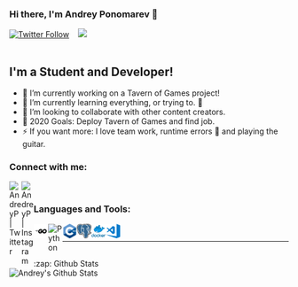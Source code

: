 ### Hi there, I'm Andrey Ponomarev 👋

[![Twitter Follow](https://img.shields.io/twitter/follow/andrey_pon51?color=1DA1F2&logo=Twitter&style=for-the-badge)](https://twitter.com/andrey_pon51)
</a>&nbsp;&nbsp;
  <a href="https://www.instagram.com/gammaandrey">
    <img src="https://img.shields.io/badge/instagram-%23E4405F.svg?&style=for-the-badge&logo=instagram&logoColor=white" />        
  </a>&nbsp;&nbsp;

## I'm a Student and Developer!

- 🔭 I’m currently working on a Tavern of Games project!
- 🌱 I’m currently learning everything, or trying to. 🤣
- 👯 I’m looking to collaborate with other content creators.
- 🥅 2020 Goals: Deploy Tavern of Games and find job.
- ⚡ If you want more: I love team work, runtime errors 🤣 and playing the guitar.

### Connect with me:

[<img align="left" alt="AndreyP | Twitter" width="22px" src="https://cdn.jsdelivr.net/npm/simple-icons@v3/icons/twitter.svg" />][twitter]
[<img align="left" alt="AndreyP | Instagram" width="22px" src="https://cdn.jsdelivr.net/npm/simple-icons@v3/icons/instagram.svg" />][instagram]

<br />

### Languages and Tools:

[<img align="left" alt="Go" width="26px" src="https://raw.githubusercontent.com/github/explore/80688e429a7d4ef2fca1e82350fe8e3517d3494d/topics/go/go.png" />][go]
[<img align="left" alt="Python" width="26px" src="https://img.shields.io/badge/python-%233776AB.svg?&style=flat-square&logo=python&logoColor=white" />][python]
[<img align="left" alt="C++" width="26px" src="https://raw.githubusercontent.com/github/explore/80688e429a7d4ef2fca1e82350fe8e3517d3494d/topics/cpp/cpp.png" />][cpp]
[<img align="left" alt="PostgreSQL" width="26px" src="https://raw.githubusercontent.com/github/explore/80688e429a7d4ef2fca1e82350fe8e3517d3494d/topics/postgresql/postgresql.png" />][postgresql]
[<img align="left" alt="Docker" width="26px" src="https://raw.githubusercontent.com/github/explore/80688e429a7d4ef2fca1e82350fe8e3517d3494d/topics/docker/docker.png" />][docker]
[<img align="left" alt="Visual Studio Code" width="26px" src="https://raw.githubusercontent.com/github/explore/80688e429a7d4ef2fca1e82350fe8e3517d3494d/topics/visual-studio-code/visual-studio-code.png" />][visual_studio_code]

<br />

---

<br />
  <summary>:zap: Github Stats</summary>

  <img align="left" alt="Andrey's Github Stats" src="https://github-readme-stats-seven-smoky.vercel.app/api?username=TOIFLMSC&show_icons=true&hide_border=true&count_private=true&theme=dark" />


[twitter]: https://twitter.com/andrey_pon51
[instagram]: https://www.instagram.com/gammaandrey/
[visual_studio_code]: https://code.visualstudio.com
[go]: https://golang.org
[python]: https://www.python.org
[cpp]: https://en.cppreference.com
[docker]: https://www.docker.com
[postgresql]: https://www.postgresql.org

